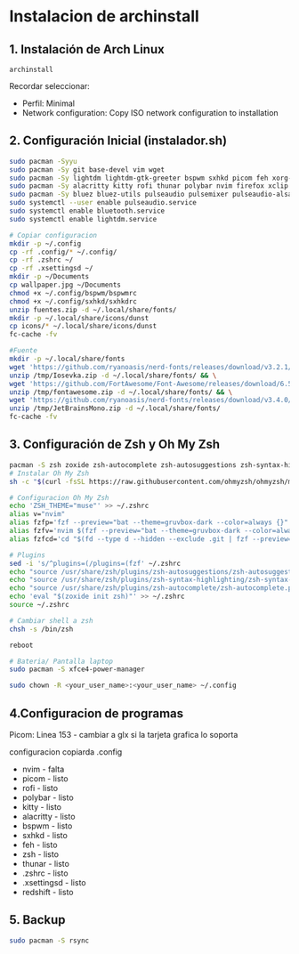 # Instalacion de archinstall

## 1. Instalación de Arch Linux

    archinstall

Recordar seleccionar:

- Perfil: Minimal
- Network configuration: Copy ISO network configuration to installation

## 2. Configuración Inicial (instalador.sh)

```bash
sudo pacman -Syyu
sudo pacman -Sy git base-devel vim wget
sudo pacman -Sy lightdm lightdm-gtk-greeter bspwm sxhkd picom feh xorg-xrandr
sudo pacman -Sy alacritty kitty rofi thunar polybar nvim firefox xclip polkit-gnome pulseaudio zip wget unzip htop htop man
sudo pacman -Sy bluez bluez-utils pulseaudio pulsemixer pulseaudio-alsa xsettingsd material-gtk-theme vesktop redshift papirus-icon-theme xcolor
sudo systemctl --user enable pulseaudio.service
sudo systemctl enable bluetooth.service
sudo systemctl enable lightdm.service

# Copiar configuracion
mkdir -p ~/.config
cp -rf .config/* ~/.config/
cp -rf .zshrc ~/
cp -rf .xsettingsd ~/
mkdir -p ~/Documents
cp wallpaper.jpg ~/Documents
chmod +x ~/.config/bspwm/bspwmrc
chmod +x ~/.config/sxhkd/sxhkdrc
unzip fuentes.zip -d ~/.local/share/fonts/
mkdir -p ~/.local/share/icons/dunst
cp icons/* ~/.local/share/icons/dunst
fc-cache -fv

#Fuente
mkdir -p ~/.local/share/fonts
wget 'https://github.com/ryanoasis/nerd-fonts/releases/download/v3.2.1/Iosevka.zip' -O /tmp/Iosevka.zip && \
unzip /tmp/Iosevka.zip -d ~/.local/share/fonts/ && \
wget 'https://github.com/FortAwesome/Font-Awesome/releases/download/6.5.2/fontawesome-free-6.5.2-desktop.zip' -O /tmp/fontawesome.zip && \
unzip /tmp/fontawesome.zip -d ~/.local/share/fonts/ && \
wget 'https://github.com/ryanoasis/nerd-fonts/releases/download/v3.4.0/JetBrainsMono.zip' -O /tmp/JetBrainsMono.zip && \
unzip /tmp/JetBrainsMono.zip -d ~/.local/share/fonts/
fc-cache -fv

```

## 3. Configuración de Zsh y Oh My Zsh

```bash
pacman -S zsh zoxide zsh-autocomplete zsh-autosuggestions zsh-syntax-highlighting fzf bat tree fd
# Instalar Oh My Zsh
sh -c "$(curl -fsSL https://raw.githubusercontent.com/ohmyzsh/ohmyzsh/master/tools/install.sh)"

# Configuracion Oh My Zsh
echo 'ZSH_THEME="muse"' >> ~/.zshrc
alias v="nvim"
alias fzfp='fzf --preview="bat --theme=gruvbox-dark --color=always {}"'
alias fzfv='nvim $(fzf --preview="bat --theme=gruvbox-dark --color=always {}")'
alias fzfcd='cd "$(fd --type d --hidden --exclude .git | fzf --preview="tree -C {} | head -100")"'

# Plugins
sed -i 's/^plugins=(/plugins=(fzf' ~/.zshrc
echo "source /usr/share/zsh/plugins/zsh-autosuggestions/zsh-autosuggestions.zsh" >> ~/.zshrc
echo "source /usr/share/zsh/plugins/zsh-syntax-highlighting/zsh-syntax-highlighting.zsh" >> ~/.zshrc
echo "source /usr/share/zsh/plugins/zsh-autocomplete/zsh-autocomplete.plugin.zsh" >> ~/.zshrc
echo 'eval "$(zoxide init zsh)"' >> ~/.zshrc
source ~/.zshrc

# Cambiar shell a zsh
chsh -s /bin/zsh

reboot

# Bateria/ Pantalla laptop
sudo pacman -S xfce4-power-manager

sudo chown -R <your_user_name>:<your_user_name> ~/.config
```

## 4.Configuracion de programas

Picom: Linea 153 - cambiar a glx si la tarjeta grafica lo soporta

configuracion copiarda .config

- nvim - falta
- picom - listo
- rofi - listo
- polybar - listo
- kitty - listo
- alacritty - listo
- bspwm - listo
- sxhkd - listo
- feh - listo
- zsh - listo
- thunar - listo
- .zshrc - listo
- .xsettingsd - listo
- redshift - listo

## 5. Backup

```bash
sudo pacman -S rsync
```
